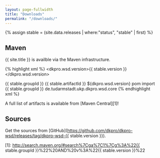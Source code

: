 ```yaml
---
layout: page-fullwidth
title: "Downloads"
permalink: "/downloads/"
---
```


{% assign stable = (site.data.releases | where:"status", "stable" | first) %}

## Maven

{{ site.title }} is availble via the Maven infrastructure.

{% highlight xml %}
<properties>
  <dkpro.wsd.version>{{ stable.version }}</dkpro.wsd.version>
</properties>

<dependencyManagement>
  <dependencies>
    <dependency>
      <groupId>{{ stable.groupId }}<groupId>
      <artifactId>{{ stable.artifactId }}</artifactId>
      <version>${dkpro.wsd.version}</version>
      <type>pom</type>
      <scope>import</scope>
    </dependency>
  </dependencies>
</dependencyManagement>

<dependencies>
  <dependency>
    <groupId>{{ stable.groupId }}</groupId>
    <artifactId>de.tudarmstadt.ukp.dkpro.wsd.core</artifactId>
  </dependency>
</dependencies>
{% endhighlight xml %}

A full list of artifacts is available from [Maven Central][1]! 
  
## Sources

Get the sources from [GitHub](https://github.com/dkpro/dkpro-wsd/releases/tag/dkpro-wsd-{{ stable.version }}).

[1]: http://search.maven.org/#search%7Cga%7C1%7Cg%3A%22{{ stable.groupId }}%22%20AND%20v%3A%22{{ stable.version }}%22


